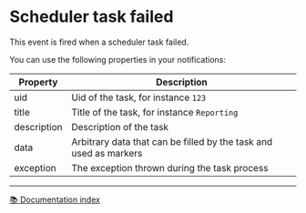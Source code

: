 # Scheduler task failed

This event is fired when a scheduler task failed.

You can use the following properties in your notifications:

| Property    | Description                                                       |
|-------------|-------------------------------------------------------------------|
| uid         | Uid of the task, for instance `123`                               |
| title       | Title of the task, for instance `Reporting`                       |
| description | Description of the task                                           |
| data        | Arbitrary data that can be filled by the task and used as markers |
| exception   | The exception thrown during the task process                      |

---

[:books: Documentation index](../README.md)
